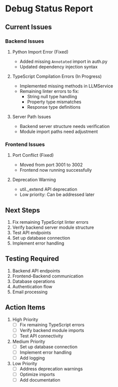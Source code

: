 # Debug Status Report

## Current Issues

### Backend Issues
1. Python Import Error (Fixed)
   - Added missing `Annotated` import in auth.py
   - Updated dependency injection syntax

2. TypeScript Compilation Errors (In Progress)
   - Implemented missing methods in LLMService
   - Remaining linter errors to fix:
     - String null type handling
     - Property type mismatches
     - Response type definitions

3. Server Path Issues
   - Backend server structure needs verification
   - Module import paths need adjustment

### Frontend Issues
1. Port Conflict (Fixed)
   - Moved from port 3001 to 3002
   - Frontend now running successfully

2. Deprecation Warning
   - util._extend API deprecation
   - Low priority: Can be addressed later

## Next Steps
1. Fix remaining TypeScript linter errors
2. Verify backend server module structure
3. Test API endpoints
4. Set up database connection
5. Implement error handling

## Testing Required
1. Backend API endpoints
2. Frontend-Backend communication
3. Database operations
4. Authentication flow
5. Email processing

## Action Items
1. High Priority
   - [ ] Fix remaining TypeScript errors
   - [ ] Verify backend module imports
   - [ ] Test API connectivity

2. Medium Priority
   - [ ] Set up database connection
   - [ ] Implement error handling
   - [ ] Add logging

3. Low Priority
   - [ ] Address deprecation warnings
   - [ ] Optimize imports
   - [ ] Add documentation 